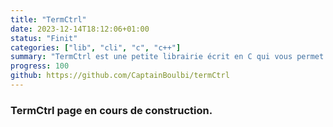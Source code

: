 ```yaml
---
title: "TermCtrl"
date: 2023-12-14T18:12:06+01:00
status: "Finit"
categories: ["lib", "cli", "c", "c++"]
summary: "TermCtrl est une petite librairie écrit en C qui vous permet de prendre le controle de votre terminal en changeant la couleur du texte et du fond, bouger le curseur, effacer tout ou une partie de l'ecran et bien plus encore"
progress: 100
github: https://github.com/CaptainBoulbi/termCtrl
---
```


### TermCtrl page en cours de construction.
